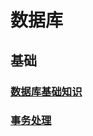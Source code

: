 # 数据库

## 基础
### [数据库基础知识](base%2Fbasic-of-databases%2FREADME.md)
### [事务处理](base%2Ftransaction-processing%2FREADME.md)